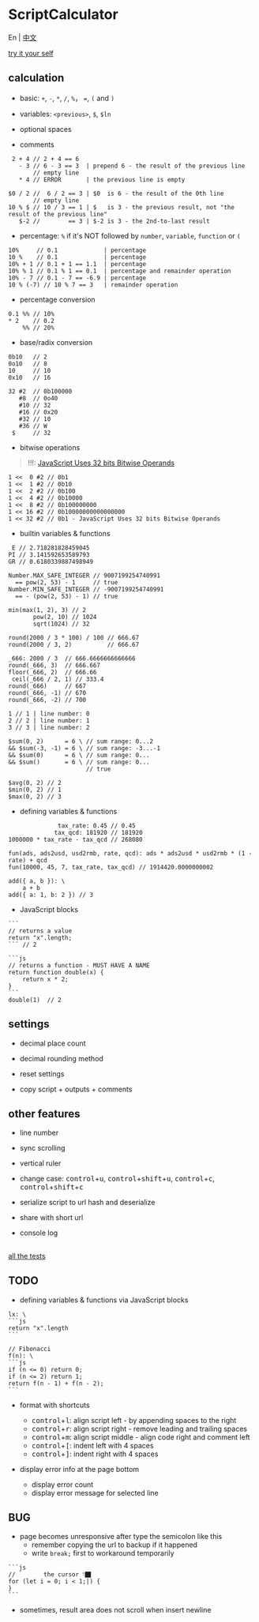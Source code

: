 ScriptCalculator
================

En | [中文](https://iwill.im/2022/07/08/script-calculator/)

[try it your self](https://iwill.im/static/ScriptCalculator.html)

## calculation

- basic: `+`, `-`, `*`, `/`, `%`， `=`, `(` and `)`

- variables: `<previous>`, `$`, `$ln`

- optional spaces

- comments

```
 2 + 4 // 2 + 4 == 6
   - 3 // 6 - 3 == 3  | prepend 6 - the result of the previous line
       // empty line
   * 4 // ERROR       | the previous line is empty

$0 / 2 //  6 / 2 == 3 | $0  is 6 - the result of the 0th line
       // empty line
10 % $ // 10 / 3 == 1 | $   is 3 - the previous result, not "the result of the previous line"
   $-2 //        == 3 | $-2 is 3 - the 2nd-to-last result
```

- percentage: `%` if it's NOT followed by `number`, `variable`, `function` or `(`

```
10%     // 0.1             | percentage
10 %    // 0.1             | percentage
10% + 1 // 0.1 + 1 == 1.1  | percentage
10% % 1 // 0.1 % 1 == 0.1  | percentage and remainder operation
10% - 7 // 0.1 - 7 == -6.9 | percentage
10 % (-7) // 10 % 7 == 3   | remainder operation
```

- percentage conversion

```
0.1 %% // 10%
* 2    // 0.2
    %% // 20%
```

- base/radix conversion

```
0b10   // 2
0o10   // 8
10     // 10
0x10   // 16

32 #2  // 0b100000
   #8  // 0o40
   #10 // 32
   #16 // 0x20
   #32 // 10
   #36 // W
 $     // 32
```

- bitwise operations

> !!!: [JavaScript Uses 32 bits Bitwise Operands](https://www.w3schools.com/js/js_bitwise.asp#:~:text=JavaScript%20Uses%2032%20bits%20Bitwise%20Operands)

```
1 <<  0 #2 // 0b1
1 <<  1 #2 // 0b10
1 <<  2 #2 // 0b100
1 <<  4 #2 // 0b10000
1 <<  8 #2 // 0b100000000
1 << 16 #2 // 0b10000000000000000
1 << 32 #2 // 0b1 - JavaScript Uses 32 bits Bitwise Operands
```

- builtin variables & functions

```
 E // 2.718281828459045
PI // 3.141592653589793
GR // 0.6180339887498949
```

```
Number.MAX_SAFE_INTEGER // 9007199254740991
  == pow(2, 53) - 1     // true
Number.MIN_SAFE_INTEGER // -9007199254740991
  == - (pow(2, 53) - 1) // true
```

```
min(max(1, 2), 3) // 2
       pow(2, 10) // 1024
       sqrt(1024) // 32
```

```
round(2000 / 3 * 100) / 100 // 666.67
round(2000 / 3, 2)          // 666.67

_666: 2000 / 3  // 666.6666666666666
round(_666, 3)  // 666.667
floor(_666, 2)  // 666.66
 ceil(_666 / 2, 1) // 333.4
round(_666)     // 667
round(_666, -1) // 670
round(_666, -2) // 700
```

```
1 // 1 | line number: 0
2 // 2 | line number: 1
3 // 3 | line number: 2

$sum(0, 2)      = 6 \ // sum range: 0...2
&& $sum(-3, -1) = 6 \ // sum range: -3...-1
&& $sum(0)      = 6 \ // sum range: 0...
&& $sum()       = 6 \ // sum range: 0...
                      // true

$avg(0, 2) // 2
$min(0, 2) // 1
$max(0, 2) // 3
```

- defining variables & functions

```
              tax_rate: 0.45 // 0.45
             tax_qcd: 181920 // 181920
1000000 * tax_rate - tax_qcd // 268080
```

```
fun(ads, ads2usd, usd2rmb, rate, qcd): ads * ads2usd * usd2rmb * (1 - rate) + qcd
fun(10000, 45, 7, tax_rate, tax_qcd) // 1914420.0000000002
```

```
add({ a, b }): \
    a + b
add({ a: 1, b: 2 }) // 3
```

- JavaScript blocks

````
```
// returns a value
return "x".length;
``` // 2
````

````
```js
// returns a function - MUST HAVE A NAME
return function double(x) {
    return x * 2;
}
```
double(1)  // 2
````

## settings

- decimal place count

- decimal rounding method

- reset settings

- copy script + outputs + comments

## other features

- line number

- sync scrolling

- vertical ruler

- change case: <kbd>control</kbd>+<kbd>u</kbd>, <kbd>control</kbd>+<kbd>shift</kbd>+<kbd>u</kbd>, <kbd>control</kbd>+<kbd>c</kbd>, <kbd>control</kbd>+<kbd>shift</kbd>+<kbd>c</kbd>

- serialize script to url hash and deserialize

- share with short url

- console log

## <!-- thin hr -->

<!-- URL: location.hash.replaceAll("(", "\(").replaceAll(")", "\)") -->

[all the tests](https://iwill.im/static/ScriptCalculator.html#%7B%22script%22%3A%22%23%20basic%3A%20%2B%2C%20-%2C%20*%2C%20%2F%2C%20%25%EF%BC%8C%20%3D%2C%20(%20and%20)%5Cn%5Cn%23%20variables%3A%20%3Cprevious%3E%2C%20%24%2C%20%24ln%5Cn%5Cn%23%20optional%20spaces%20and%20empty%20lines%5Cn%5Cn%23%20comments%3A%20%23%20and%20%2F%2F%5Cn%5Cn2%20%2B%204%20%2F%2F%202%20%2B%204%20%3D%3D%206%5Cn-%203%20%2F%2F%206%20-%203%20%3D%3D%203%5Cn%2F%2F%20empty%20line%5Cn*%204%20%2F%2F%20%20%20%20%20%20ERROR%5Cn%5Cn%240%20%2F%202%20%2F%2F%20%20%20%203%5Cn%2F%2F%20empty%20line%5Cn10%20%25%20%24%20%2F%2F%20%20%20%201%5Cn%5Cn%23%20percentage%3A%20%25%20if%20it's%20NOT%20followed%20by%20number%2C%20variable%2C%20function%20or%20open%20parenthesis%5Cn%5Cn10%25%20%20%20%20%20%2F%2F%20%200.1%5Cn10%20%25%20%20%20%20%2F%2F%20%200.1%5Cn10%25%20%2B%201%20%2F%2F%20%201.1%5Cn10%25%20%25%201%20%2F%2F%20%200.1%5Cn10%25%20-%207%20%2F%2F%20-6.9%5Cn10%20%25%20(-7)%20%2F%2F%20%203%20%20%5Cn%5Cn%23%20percentage%20conversion%5Cn%5Cn0.1%20%25%25%20%2F%2F%2010%25%5Cn*%202%20%20%20%20%2F%2F%200.2%5Cn%25%25%20%2F%2F%2020%25%5Cn%5Cn%23%20base%2Fradix%20conversion%5Cn%5Cn0b10%20%20%20%2F%2F%202%20%5Cn0o10%20%20%20%2F%2F%208%20%5Cn10%20%20%20%20%20%2F%2F%2010%5Cn0x10%20%20%20%2F%2F%2016%5Cn%5Cn32%20%232%20%20%2F%2F%200b100000%5Cn%238%20%20%2F%2F%200o40%20%20%20%20%5Cn%2310%20%2F%2F%2032%20%20%20%20%20%20%5Cn%2316%20%2F%2F%200x20%20%20%20%20%5Cn%2332%20%2F%2F%2010%20%20%20%20%20%20%5Cn%2336%20%2F%2F%20W%20%20%20%20%20%20%20%5Cn%24%20%20%20%20%20%2F%2F%2032%20%20%20%20%20%20%5Cn%5Cn%23%20bitwise%20operations%5Cn%5Cn%23%20!!!%3A%20JavaScript%20Uses%2032%20bits%20Bitwise%20Operands%5Cn%23%20https%3A%2F%2Fwww.w3schools.com%2Fjs%2Fjs_bitwise.asp%23%3A~%3Atext%3DJavaScript%2520Uses%252032%2520bits%2520Bitwise%2520Operands%5Cn%5Cn1%20%3C%3C%20%200%20%232%20%2F%2F%200b1%20%20%20%20%20%20%20%20%20%20%20%20%20%20%20%20%5Cn1%20%3C%3C%20%201%20%232%20%2F%2F%200b10%20%20%20%20%20%20%20%20%20%20%20%20%20%20%20%5Cn1%20%3C%3C%20%202%20%232%20%2F%2F%200b100%20%20%20%20%20%20%20%20%20%20%20%20%20%20%5Cn1%20%3C%3C%20%204%20%232%20%2F%2F%200b10000%20%20%20%20%20%20%20%20%20%20%20%20%5Cn1%20%3C%3C%20%208%20%232%20%2F%2F%200b100000000%20%20%20%20%20%20%20%20%5Cn1%20%3C%3C%2016%20%232%20%2F%2F%200b10000000000000000%5Cn1%20%3C%3C%2032%20%232%20%2F%2F%200b1%20%20%20%20%20%20%20%20%20%20%20%20%20%20%20%20%5Cn%5Cn%23%20builtin%20variables%20%26%20functions%5Cn%5CnE%20%2F%2F%202.718281828459045%20%5CnPI%20%2F%2F%203.141592653589793%20%5CnGR%20%2F%2F%200.6180339887498949%5Cn%5CnNumber.MAX_SAFE_INTEGER%20%2F%2F%209007199254740991%5Cn%3D%3D%20%20%20%20pow(2%2C%2053)%20-%201%20%20%2F%2F%20true%5CnNumber.MIN_SAFE_INTEGER%20%2F%2F%20-9007199254740991%5Cn%3D%3D%20-%20(pow(2%2C%2053)%20-%201)%20%2F%2F%20true%5Cn%5Cnmin(max(1%2C%202)%2C%203)%20%2F%2F%202%20%20%20%5Cnpow(2%2C%2010)%20%2F%2F%201024%5Cnsqrt(1024)%20%2F%2F%2032%20%20%5Cn%5Cnround(2000%20%2F%203%20*%20100)%20%2F%20100%20%2F%2F%20666.67%5Cnround(2000%20%2F%203%2C%202)%20%20%20%20%20%20%20%20%20%20%2F%2F%20666.67%5Cn%5Cn_666%3A%202000%20%2F%203%20%20%2F%2F%20666.6666666666666%5Cnround(_666%2C%203)%20%20%2F%2F%20666.667%20%20%20%20%20%20%20%20%20%20%5Cnfloor(_666%2C%202)%20%20%2F%2F%20666.66%20%20%20%20%20%20%20%20%20%20%20%5Cnceil(_666%20%2F%202%2C%201)%20%20%2F%2F%20333.4%20%20%20%20%20%20%20%20%20%20%20%20%5Cnround(_666)%20%20%20%20%20%2F%2F%20667%20%20%20%20%20%20%20%20%20%20%20%20%20%20%5Cnround(_666%2C%20-1)%20%2F%2F%20670%20%20%20%20%20%20%20%20%20%20%20%20%20%20%5Cnround(_666%2C%20-2)%20%2F%2F%20700%20%20%20%20%20%20%20%20%20%20%20%20%20%20%5Cn%5Cn%23%20defining%20variables%20%26%20functions%5Cn%5Cntax_rate%3A%200.45%20%2F%2F%200.45%20%20%5Cntax_qcd%3A%20181920%20%2F%2F%20181920%5Cn1000000%20*%20tax_rate%20-%20tax_qcd%20%2F%2F%20268080%5Cn%5Cnfun(ads%2C%20usd%2C%20rmb%2C%20rate%2C%20qcd)%3A%20ads%20*%20usd%20*%20rmb%20*%20(1%20-%20rate)%20%2B%20qcd%5Cnfun(10000%2C%2045%2C%207%2C%20tax_rate%2C%20tax_qcd)%20%2F%2F%201914420.0000000002%5Cn%5Cnadd(%7B%20a%2C%20b%20%7D)%3A%20%5C%5C%5Cn%20%20%20%20a%20%2B%20b%5Cnadd(%7B%20a%3A%201%2C%20b%3A%202%20%7D)%20%2F%2F%203%5Cn%22%7D)

## TODO

- defining variables & functions via JavaScript blocks

````
lx: \
```js
return "x".length
```
````

````
// Fibonacci
f(n): \
```js
if (n <= 0) return 0;
if (n <= 2) return 1;
return f(n - 1) + f(n - 2);
```
````

- format with shortcuts
    - <kbd>control</kbd>+<kbd>l</kbd>: align script left - by appending spaces to the right
    - <kbd>control</kbd>+<kbd>r</kbd>: align script right - remove leading and trailing spaces
    - <kbd>control</kbd>+<kbd>m</kbd>: align script middle - align code right and comment left
    - <kbd>control</kbd>+<kbd>[</kbd>: indent left with 4 spaces
    - <kbd>control</kbd>+<kbd>]</kbd>: indent right with 4 spaces

- display error info at the page bottom
    - display error count
    - display error message for selected line

## BUG

- page becomes unresponsive after type the semicolon like this
    - remember copying the url to backup if it happened
    - write `break;` first to workaround temporarily

````
```js
//        the cursor 👇🏿
for (let i = 0; i < 1;|) {
}
```
````

- sometimes, result area does not scroll when insert newline

